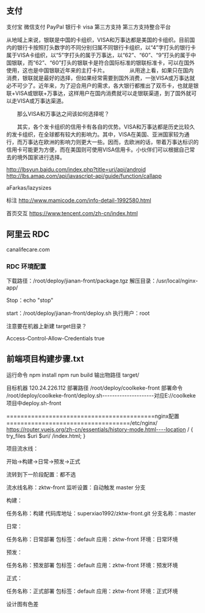 
## 支付

支付宝
微信支付
PayPal
银行卡
visa
第三方支持
第三方支持整合平台

从地域上来说，银联是中国的卡组织，VISA和万事达都是美国的卡组织。目前国内的银行卡按照打头数字的不同分别归属不同银行卡组织，以“4”字打头的银行卡属于VISA卡组织，以“5”字打头的属于万事达，以“62”、“60”、“9”打头的属于中国银联，而“62”、“60”打头的银联卡是符合国际标准的银联标准卡，可以在国外使用，这也是中国银联近年来的主打卡片。　　
　　
      从用途上看，如果只在国内消费，银联就是最好的选择，但如果经常需要到国外消费，一张VISA或万事达就必不可少了。近年来，为了迎合用户的需求，各大银行都推出了双币卡，也就是银联+VISA或银联+万事达，这样用户在国内消费就可以走银联渠道，到了国外就可以走VISA或万事达渠道。
 
　　那么VISA和万事达之间该如何选择呢？
 
　　其实，各个发卡组织的信用卡有各自的优势。VISA和万事达都是历史比较久的发卡组织，在全球都有较大的影响力。其中，VISA在美国、亚洲国家较为通行，而万事达在欧洲的影响力则更大一些。因而，去欧洲的话，带着万事达标识的信用卡可能更为方便，而在美国则可使用VISA信用卡。小伙伴们可以根据自己常去的境外国家进行选择。



http://lbsyun.baidu.com/index.php?title=uri/api/android
http://lbs.amap.com/api/javascript-api/guide/function/callapp

aFarkas/lazysizes

标注
http://www.mamicode.com/info-detail-1992580.html

首页交互
https://www.tencent.com/zh-cn/index.html

## 阿里云 RDC



canalifecare.com

### RDC 环境配置

下载路径：/root/deploy/jianan-front/package.tgz
解压目录：/usr/local/nginx-app/

Stop：echo "stop"

start：/root/deploy/jianan-front/deploy.sh
执行用户：root

注意要在机器上新建    target目录？


Access-Control-Allow-Credentials  true


## 前端项目构建步骤.txt

运行命令
npm  install
npm  run  build
输出物路径
target/

目标机器
120.24.226.112
部署路径
/root/deploy/coolkeke-front
部署命令
/root/deploy/coolkeke-front/deploy.sh---------------------对应E://coolkeke项目中deploy.sh-front

==========================================nginx配置===================================/etc/nginx/
https://router.vuejs.org/zh-cn/essentials/history-mode.html----location  /  {
    try_files  $uri  $uri/  /index.html;
}


项目流水线：

开始->构建->日常->预发->正式

流转到下一阶段配置：都不选

流水线名称：zktw-front
监听设置：自动触发
master 分支

构建：

任务名称：构建
代码库地址：superxiao1992/zktw-front.git
分支名称：master

日常：

任务名称：日常部署
包标签：default
应用：zktw-front
环境：日常环境

预发：

任务名称：预发部署
包标签：default
应用：zktw-front
环境：预发环境

正式：

任务名称：正式部署
包标签：default
应用：zktw-front
环境：正式环境


设计图有色差